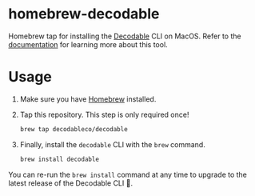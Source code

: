 # homebrew-decodable

Homebrew tap for installing the [Decodable](https://www.decodable.co/) CLI on MacOS.
Refer to the [documentation](https://docs.decodable.co/docs/command-line-interface) for learning more about this tool.

# Usage

1. Make sure you have [Homebrew](https://docs.brew.sh/) installed.

2. Tap this repository. This step is only required once!

   ```sh
   brew tap decodableco/decodable
   ```

3. Finally, install the `decodable` CLI with the `brew` command.

    ```sh
    brew install decodable
    ```

You can re-run the `brew install` command at any time to upgrade to the latest release of the Decodable CLI 🍻.
